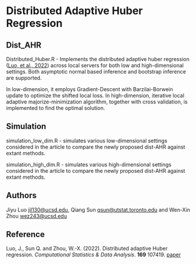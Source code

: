 # Distributed Adaptive Huber Regression

## Dist_AHR

Distributed_Huber.R - 
Implements the distributed adaptive huber regression ([Luo, et al., 2022](https://doi.org/10.1016/j.csda.2021.107419)) across local servers for both low and high-dimensional settings. Both asymptotic normal based inference and bootstrap inference are supported.

In low-dimension, it employs Gradient-Descent with Barzilai-Borwein update to optimize the shifted local loss. In high-dimension, iterative local adaptive majorize-minimization algorithm, together with cross validation, is implemented to find the optimal solution.

## Simulation

simulation_low_dim.R - simulates various low-dimensional settings considered in the article to compare the newly proposed dist-AHR against extant methods.

simulation_high_dim.R - simulates various high-dimensional settings considered in the article to compare the newly proposed dist-AHR against extant methods.

## Authors

 Jiyu Luo <jil130@ucsd.edu>, Qiang Sun <qsun@utstat.toronto.edu> and Wen-Xin Zhou <wez243@ucsd.edu>


## Reference
 Luo, J.,  Sun Q. and Zhou, W.-X. (2022). Distributed adaptive Huber regression. *Computational Statistics & Data Analysis*. **169** 107419. [paper](https://doi.org/10.1016/j.csda.2021.107419)
